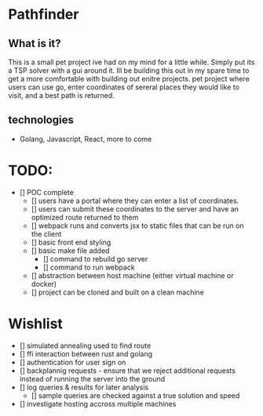 # Pathfinder
## What is it?
This is a small pet project ive had on my mind for a little while. Simply put its a TSP solver with a gui around it. Ill be building this out in my spare time to get a more comfortable with building out enitre projects. 
pet project where users can use go, enter coordinates of sereral places they would like to visit, and a best path is returned. 

## technologies
- Golang, Javascript, React, more to come

# TODO:
- [] POC complete
    - [] users have a portal where they can enter a list of coordinates.
    - [] users can submit these coordinates to the server and have an optimized route returned to them
    - [] webpack runs and converts jsx to static files that can be run on the client
    - [] basic front end styling
    - [] basic make file added
        - [] command to rebuild go server
        - [] command to run webpack 
    - [] abstraction between host machine (either virtual machine or docker)
    - [] project can be cloned and built on a clean machine

# Wishlist
- [] simulated annealing used to find route
- [] ffi interaction between rust and golang
- [] authentication for user sign on
- [] backplannig requests - ensure that we reject additional requests instead of running the server into the ground
- [] log queries & results for later analysis
    - [] sample queries are checked against a true solution and speed
- [] investigate hosting accross multiple machines